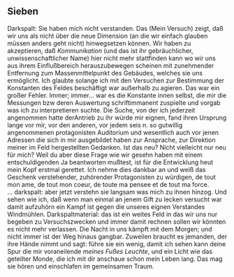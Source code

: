 ## Sieben
Darkspalt: Sie haben mich nicht verstanden. Das (Mein Versuch) zeigt, daß wir uns als nicht über die neue Dimension (an die wir einfach glauben müssen anders geht nicht) hinwegsetzen können. Wir haben zu akzeptieren, daß *Kommunikation* (und das ist ihr gebräuchlicher, unwissenschaftlicher Name) hier nicht mehr stattfinden kann wo wir uns aus ihrem Einflußbereich herauszubewegen scheinen mit zunehmender Entfernung zum Massenmittelpunkt des Gebäudes, welches sie uns ermöglicht. Ich glaubte solange ich mit den Versuchen zur Bestimmung der Konstanten des Feldes beschäftigt war außerhalb zu agieren. Das war ein großer Fehler. Immer; immer... war es die Konstante innen selbst, die mir die Messungen bzw deren Auswertung schriftimmanent zuspielte und vorgab was ich zu interpretieren suchte. Die Suche, von der ich jederzeit angenommen hatte derAntrieb zu ihr würde mir eignen, fand ihren Ursprung lange vor mir, vor den anderen, vor jedem seis n. so gutwillig angenommenen protagonisten Auditorium und wesentlich auch vor jenen Adressen die sich in mir ausgebildet haben zur Ansprache, zur Direktion meiner im Feld hergestellten Gedanken. Ist das neu? Nicht vielleicht nur neu für mich? Weil du aber diese Frage wie wir gesehn haben mit einem entschuldigenden Ja beantworten mußtest, ist für die Entwicklung heut mein Kopf erstmal gerettet. Ich nehme dies dankbar an und weiß das Geschenk verstehender, zuhörender Protagonisten zu würdigen, de tout mon ame, de tout mon coeur, de toute ma pensee et de tout ma force.   
... darkspalt: aber jetzt verstehn sie langsam was mich zu ihnen hinzog. Und sehen wie ich, daß wenn man einmal an jenem Gift zu lecken versucht war damit aufzuhörn ein Kampf ist gegen die unseres eignen Verstandes Windmühlen. Darkspaltmaterial: das ist ein weites Feld in das wir uns nur begeben zu Versuchszwecken und immer damit rechnen sollen wir könnten es nicht mehr verlassen. Die Nacht in uns kämpft mit dem Morgen; und nicht immer ist der Weg hinaus gangbar. Zuweilen braucht es jemanden, der ihre Hände nimmt und sagt: führe sie ein wenig, damit ich sehen kann deine Spur die mir voraneilende *meines Fußes Leuchte*, und ein Licht wie das geteilter Monde, die ich mit dir anschaue schon mein Leben lang. Das mag sie hören und einschlafen im gemeinsamen Traum.   
